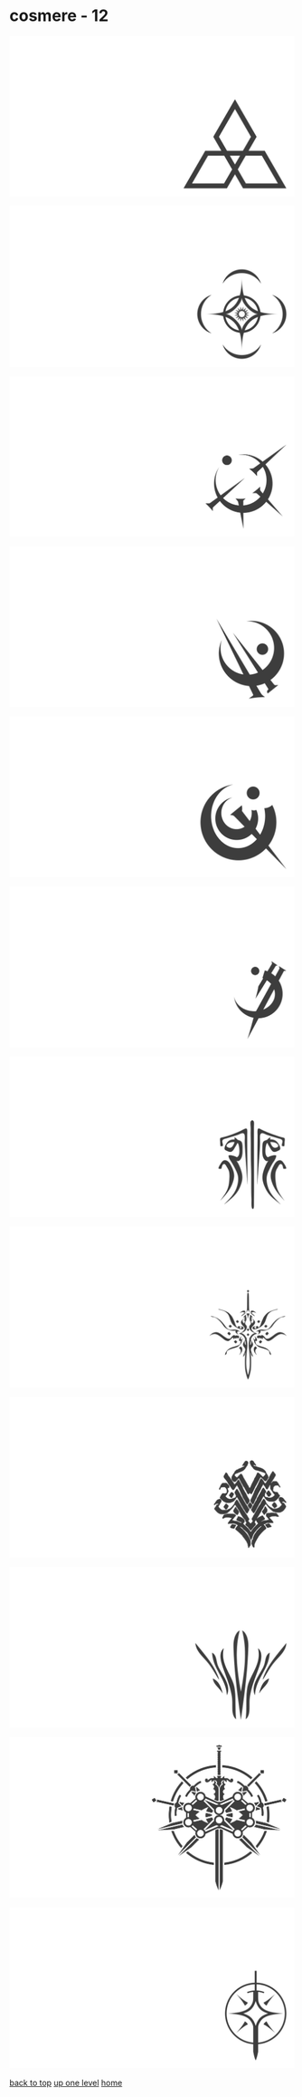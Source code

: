 # cosmere - 12
[![cosmere_ghostbloods.png](/terminal/grey%20on%20alpha/little/cosmere/cosmere_ghostbloods.png "cosmere_ghostbloods.png")](https://raw.githubusercontent.com/buckmanc/wallpapers/main/terminal/grey%20on%20alpha/little/cosmere/cosmere_ghostbloods.png)

[![cosmere.png](/terminal/grey%20on%20alpha/little/cosmere/cosmere.png "cosmere.png")](https://raw.githubusercontent.com/buckmanc/wallpapers/main/terminal/grey%20on%20alpha/little/cosmere/cosmere.png)

[![mistborn_atium.png](/terminal/grey%20on%20alpha/little/cosmere/mistborn_atium.png "mistborn_atium.png")](https://raw.githubusercontent.com/buckmanc/wallpapers/main/terminal/grey%20on%20alpha/little/cosmere/mistborn_atium.png)

[![mistborn_bronze.png](/terminal/grey%20on%20alpha/little/cosmere/mistborn_bronze.png "mistborn_bronze.png")](https://raw.githubusercontent.com/buckmanc/wallpapers/main/terminal/grey%20on%20alpha/little/cosmere/mistborn_bronze.png)

[![mistborn_chromium.png](/terminal/grey%20on%20alpha/little/cosmere/mistborn_chromium.png "mistborn_chromium.png")](https://raw.githubusercontent.com/buckmanc/wallpapers/main/terminal/grey%20on%20alpha/little/cosmere/mistborn_chromium.png)

[![mistborn_gold.png](/terminal/grey%20on%20alpha/little/cosmere/mistborn_gold.png "mistborn_gold.png")](https://raw.githubusercontent.com/buckmanc/wallpapers/main/terminal/grey%20on%20alpha/little/cosmere/mistborn_gold.png)

[![stormlight_glyph_kholin.png](/terminal/grey%20on%20alpha/little/cosmere/stormlight_glyph_kholin.png "stormlight_glyph_kholin.png")](https://raw.githubusercontent.com/buckmanc/wallpapers/main/terminal/grey%20on%20alpha/little/cosmere/stormlight_glyph_kholin.png)

[![stormlight_glyph_roshar.png](/terminal/grey%20on%20alpha/little/cosmere/stormlight_glyph_roshar.png "stormlight_glyph_roshar.png")](https://raw.githubusercontent.com/buckmanc/wallpapers/main/terminal/grey%20on%20alpha/little/cosmere/stormlight_glyph_roshar.png)

[![stormlight_glyph_thath_justice.png](/terminal/grey%20on%20alpha/little/cosmere/stormlight_glyph_thath_justice.png "stormlight_glyph_thath_justice.png")](https://raw.githubusercontent.com/buckmanc/wallpapers/main/terminal/grey%20on%20alpha/little/cosmere/stormlight_glyph_thath_justice.png)

[![stormlight_glyph_truthwatchers.png](/terminal/grey%20on%20alpha/little/cosmere/stormlight_glyph_truthwatchers.png "stormlight_glyph_truthwatchers.png")](https://raw.githubusercontent.com/buckmanc/wallpapers/main/terminal/grey%20on%20alpha/little/cosmere/stormlight_glyph_truthwatchers.png)

[![stormlight.png](/terminal/grey%20on%20alpha/little/cosmere/stormlight.png "stormlight.png")](https://raw.githubusercontent.com/buckmanc/wallpapers/main/terminal/grey%20on%20alpha/little/cosmere/stormlight.png)

[![stormlight_simple.png](/terminal/grey%20on%20alpha/little/cosmere/stormlight_simple.png "stormlight_simple.png")](https://raw.githubusercontent.com/buckmanc/wallpapers/main/terminal/grey%20on%20alpha/little/cosmere/stormlight_simple.png)


</p>
</details>


[back to top](#)
[up one level](/terminal/grey%20on%20alpha/little/README.MD)
[home](/)
